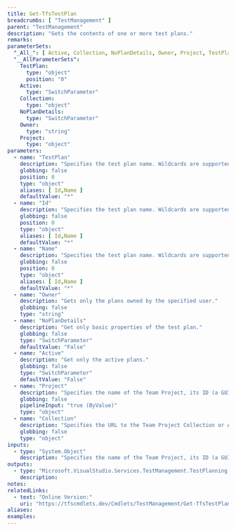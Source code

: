 ```yaml
---
title: Get-TfsTestPlan
breadcrumbs: [ "TestManagement" ]
parent: "TestManagement"
description: "Gets the contents of one or more test plans."
remarks: 
parameterSets: 
  "_All_": [ Active, Collection, NoPlanDetails, Owner, Project, TestPlan ] 
  "__AllParameterSets":  
    TestPlan: 
      type: "object"  
      position: "0"  
    Active: 
      type: "SwitchParameter"  
    Collection: 
      type: "object"  
    NoPlanDetails: 
      type: "SwitchParameter"  
    Owner: 
      type: "string"  
    Project: 
      type: "object" 
parameters: 
  - name: "TestPlan" 
    description: "Specifies the test plan name. Wildcards are supported. When omitted, returns all test cases in the given team project." 
    globbing: false 
    position: 0 
    type: "object" 
    aliases: [ Id,Name ] 
    defaultValue: "*" 
  - name: "Id" 
    description: "Specifies the test plan name. Wildcards are supported. When omitted, returns all test cases in the given team project.This is an alias of the TestPlan parameter." 
    globbing: false 
    position: 0 
    type: "object" 
    aliases: [ Id,Name ] 
    defaultValue: "*" 
  - name: "Name" 
    description: "Specifies the test plan name. Wildcards are supported. When omitted, returns all test cases in the given team project.This is an alias of the TestPlan parameter." 
    globbing: false 
    position: 0 
    type: "object" 
    aliases: [ Id,Name ] 
    defaultValue: "*" 
  - name: "Owner" 
    description: "Gets only the plans owned by the specified user." 
    globbing: false 
    type: "string" 
  - name: "NoPlanDetails" 
    description: "Get only basic properties of the test plan." 
    globbing: false 
    type: "SwitchParameter" 
    defaultValue: "False" 
  - name: "Active" 
    description: "Get only the active plans." 
    globbing: false 
    type: "SwitchParameter" 
    defaultValue: "False" 
  - name: "Project" 
    description: "Specifies the name of the Team Project, its ID (a GUID), or a Microsoft.TeamFoundation.Core.WebApi.TeamProject object to connect to. When omitted, it defaults to the connection set by Connect-TfsTeamProject (if any). For more details, see the Get-TfsTeamProject cmdlet." 
    globbing: false 
    pipelineInput: "true (ByValue)" 
    type: "object" 
  - name: "Collection" 
    description: "Specifies the URL to the Team Project Collection or Azure DevOps Organization to connect to, a TfsTeamProjectCollection object (Windows PowerShell only), or a VssConnection object. You can also connect to an Azure DevOps Services organizations by simply providing its name instead of the full URL. For more details, see the Get-TfsTeamProjectCollection cmdlet. When omitted, it defaults to the connection set by Connect-TfsTeamProjectCollection (if any)." 
    globbing: false 
    type: "object"
inputs: 
  - type: "System.Object" 
    description: "Specifies the name of the Team Project, its ID (a GUID), or a Microsoft.TeamFoundation.Core.WebApi.TeamProject object to connect to. When omitted, it defaults to the connection set by Connect-TfsTeamProject (if any). For more details, see the Get-TfsTeamProject cmdlet."
outputs: 
  - type: "Microsoft.VisualStudio.Services.TestManagement.TestPlanning.WebApi.TestPlan" 
    description: 
notes: 
relatedLinks: 
  - text: "Online Version:" 
    uri: "https://tfscmdlets.dev/Cmdlets/TestManagement/Get-TfsTestPlan"
aliases: 
examples: 
---
```

